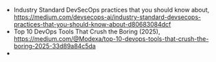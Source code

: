 


 - Industry Standard DevSecOps practices that you should know about, https://medium.com/devsecops-ai/industry-standard-devsecops-practices-that-you-should-know-about-d80683084dcf
 - Top 10 DevOps Tools That Crush the Boring (2025), https://medium.com/@Modexa/top-10-devops-tools-that-crush-the-boring-2025-33d89a84c5da
 - 
 
 
